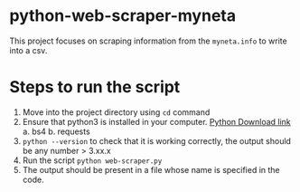 # python-web-scraper-myneta
This project focuses on scraping information from the `myneta.info` to write into a csv. 

# Steps to run the script
1. Move into the project directory using `cd` command
2. Ensure that python3 is installed in your computer. [Python Download link](https://www.python.org/downloads/)
  a. bs4
  b. requests
3. `python --version` to check that it is working correctly, the output should be any number > 3.xx.x
4. Run the script `python web-scraper.py`
5. The output should be present in a file whose name is specified in the code.
